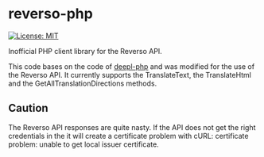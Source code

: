 # reverso-php

[![License: MIT](https://img.shields.io/badge/license-MIT-blueviolet.svg)](https://github.com/TreehillStudio/Reverso/blob/main/LICENSE.md)

Inofficial PHP client library for the Reverso API.

This code bases on the code of [deepl-php](https://github.com/DeepLcom/deepl-php) and was modified for the use of the Reverso API. It currently supports the TranslateText, the TranslateHtml and the GetAllTranslationDirections methods.

## Caution
The Reverso API responses are quite nasty. If the API does not get the right credentials in the it will create a certificate problem with cURL: certificate problem: unable to get local issuer certificate.
